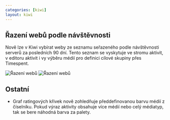 ```yaml
---
categories: [kiwi]
layout: kiwi
---
```


## Řazení webů podle návštěvnosti

Nově lze v Kiwi vybírat weby ze seznamu seřazeného podle návštěvnosti serverů za posledních 90 dní. Tento seznam se vyskytuje ve stromu aktivit, v editoru aktivit i vy výběru médií pro definici cílové skupiny přes Timespent.

![Řazení webů]({{site.url}}/data/razeni_webu_strom.png "Řazení webů ve stromu aktivit.")
![Řazení webů]({{site.url}}/data/razeni_webu_editor.png "Řazení webů v editoru aktivit.")

## Ostatní
<ul>
	<li>
		Graf ratingových křivek nově zohledňuje předdefinovanou barvu médií z číselníku. Pokud výraz aktivity obsahuje více médií nebo celý médiatyp, tak se bere náhodná barva za palety.
	</li>
</ul>
